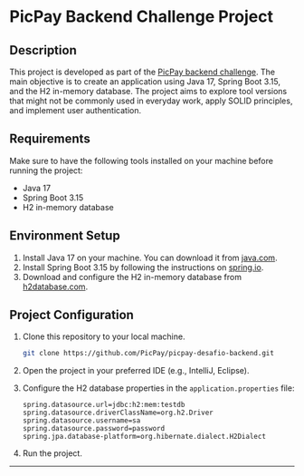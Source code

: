 # PicPay Backend Challenge Project

## Description
This project is developed as part of the [PicPay backend challenge](https://github.com/PicPay/picpay-desafio-backend).
The main objective is to create an application using Java 17, Spring Boot 3.15, and the H2 in-memory database. 
The project aims to explore tool versions that might not be commonly used in everyday work, apply SOLID principles, and implement user authentication.

## Requirements
Make sure to have the following tools installed on your machine before running the project:

- Java 17
- Spring Boot 3.15
- H2 in-memory database

## Environment Setup
1. Install Java 17 on your machine. You can download it from [java.com](https://www.java.com/).
2. Install Spring Boot 3.15 by following the instructions on [spring.io](https://spring.io/projects/spring-boot).
3. Download and configure the H2 in-memory database from [h2database.com](https://www.h2database.com/html/main.html).

## Project Configuration
1. Clone this repository to your local machine.
   ```bash
   git clone https://github.com/PicPay/picpay-desafio-backend.git
   ```

2. Open the project in your preferred IDE (e.g., IntelliJ, Eclipse).

3. Configure the H2 database properties in the `application.properties` file:
   ```properties
   spring.datasource.url=jdbc:h2:mem:testdb
   spring.datasource.driverClassName=org.h2.Driver
   spring.datasource.username=sa
   spring.datasource.password=password
   spring.jpa.database-platform=org.hibernate.dialect.H2Dialect
   ```

4. Run the project.

---
